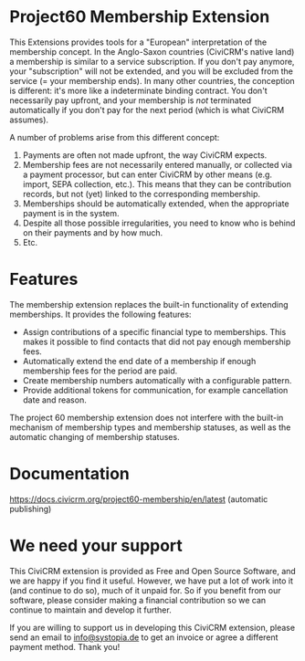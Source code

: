 Project60 Membership Extension
===

This Extensions provides tools for a "European" interpretation of the membership concept. In the Anglo-Saxon countries (CiviCRM's native land) a membership is similar to a service subscription. If you don't pay anymore, your "subscription" will not be extended, and you will be excluded from the service (= your membership ends). In many other countries, the conception is different: it's more like a indeterminate binding contract. You don't necessarily pay upfront, and your membership is *not* terminated automatically if you don't pay for the next period (which is what CiviCRM assumes).

A number of problems arise from this different concept:

1. Payments are often not made upfront, the way CiviCRM expects.
2. Membership fees are not necessarily entered manually, or collected via a payment processor, but can enter CiviCRM by other means (e.g. import, SEPA collection, etc.). This means that they can be contribution records, but not (yet) linked to the corresponding membership.
3. Memberships should be automatically extended, when the appropriate payment is in the system.
4. Despite all those possible irregularities, you need to know who is behind on their payments and by how much.
5. Etc.


Features
===

The membership extension replaces the built-in functionality of extending memberships. It provides the following features:

- Assign contributions of a specific financial type to memberships. This makes it possible to find contacts that did not pay enough membership fees.
- Automatically extend the end date of a membership if enough membership fees for the period are paid.
- Create membership numbers automatically with a configurable pattern.
- Provide additional tokens for communication, for example cancellation date and reason.

The project 60 membership extension does not interfere with the built-in mechanism of membership types and membership statuses, as well as the  automatic changing of membership statuses.


Documentation
===
https://docs.civicrm.org/project60-membership/en/latest (automatic publishing)

We need your support
===

This CiviCRM extension is provided as Free and Open Source Software, and we are happy if you find it useful. However, we have put a lot of work into it (and continue to do so), much of it unpaid for. So if you benefit from our software, please consider making a financial contribution so we can continue to maintain and develop it further.

If you are willing to support us in developing this CiviCRM extension, please send an email to info@systopia.de to get an invoice or agree a different payment method. Thank you!
